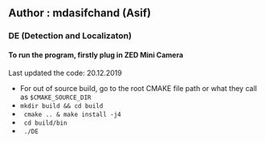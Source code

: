 ## Author : mdasifchand (Asif)
### DE (Detection and Localizaton)

#### To run the program, firstly plug in ZED Mini Camera

Last updated the code: 20.12.2019

- For out of source build, go to the root CMAKE file path or what they call as `$CMAKE_SOURCE_DIR`
- ` mkdir build && cd build `
- ` cmake .. & make install -j4`
- ` cd build/bin`
- ` ./DE`


